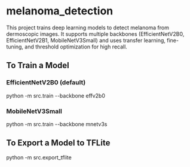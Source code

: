 # melanoma_detection

This project trains deep learning models to detect melanoma from dermoscopic images.
It supports multiple backbones (EfficientNetV2B0, EfficientNetV2B1, MobileNetV3Small) and uses transfer learning, fine-tuning, and threshold optimization for high recall.

## To Train a Model

### EfficientNetV2B0 (default)

python -m src.train --backbone effv2b0

### MobileNetV3Small

python -m src.train --backbone mnetv3s

## To Export a Model to TFLite

python -m src.export_tflite
